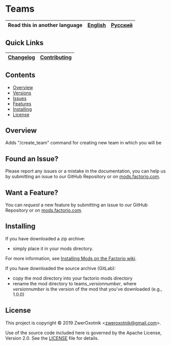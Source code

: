 # Teams

Read this in another language | [English](/README.md) | [Русский](/docs/ru/README.md)
|---|---|---|

## Quick Links

[Changelog](/changelog.txt) | [Contributing](CONTRIBUTING.md)
| --- | --- |

## Contents

* [Overview](#overview)
* [Versions](#versions)
* [Issues](#issue)
* [Features](#feature)
* [Installing](#installing)
* [License](#license)

## Overview

Adds "/create_team" command for creating new team in which you will be

## <a name="issue"></a> Found an Issue?

Please report any issues or a mistake in the documentation, you can help us by submitting an issue to our GitHub Repository or on [mods.factorio.com](https://mods.factorio.com/mod/teams-zo/discussion).

## <a name="feature"></a> Want a Feature?

You can *request* a new feature by submitting an issue to our GitHub Repository or on [mods.factorio.com](https://mods.factorio.com/mod/teams-zo/discussion).

## Installing

If you have downloaded a zip archive:

* simply place it in your mods directory.

For more information, see [Installing Mods on the Factorio wiki](https://wiki.factorio.com/index.php?title=Installing_Mods).

If you have downloaded the source archive (GitLab):

* copy the mod directory into your factorio mods directory
* rename the mod directory to teams_*versionnumber*, where *versionnumber* is the version of the mod that you've downloaded (e.g., 1.0.0)

## License

This project is copyright © 2019 ZwerOxotnik \<zweroxotnik@gmail.com\>.

Use of the source code included here is governed by the Apache License, Version 2.0. See the [LICENSE](/LICENSE) file for details.

[homepage]: http://mods.factorio.com/mod/teams-zo
[Factorio]: https://factorio.com/
